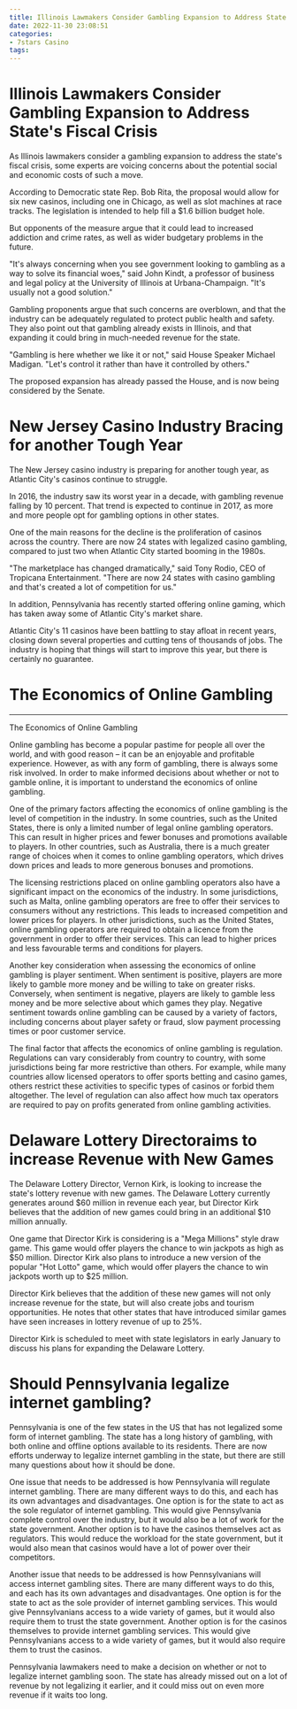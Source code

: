 ```yaml
---
title: Illinois Lawmakers Consider Gambling Expansion to Address State's Fiscal Crisis
date: 2022-11-30 23:08:51
categories:
- 7stars Casino
tags:
---
```



#  Illinois Lawmakers Consider Gambling Expansion to Address State's Fiscal Crisis

As Illinois lawmakers consider a gambling expansion to address the state's fiscal crisis, some experts are voicing concerns about the potential social and economic costs of such a move.

According to Democratic state Rep. Bob Rita, the proposal would allow for six new casinos, including one in Chicago, as well as slot machines at race tracks. The legislation is intended to help fill a $1.6 billion budget hole.

But opponents of the measure argue that it could lead to increased addiction and crime rates, as well as wider budgetary problems in the future.

"It's always concerning when you see government looking to gambling as a way to solve its financial woes," said John Kindt, a professor of business and legal policy at the University of Illinois at Urbana-Champaign. "It's usually not a good solution."

Gambling proponents argue that such concerns are overblown, and that the industry can be adequately regulated to protect public health and safety. They also point out that gambling already exists in Illinois, and that expanding it could bring in much-needed revenue for the state.

"Gambling is here whether we like it or not," said House Speaker Michael Madigan. "Let's control it rather than have it controlled by others."

The proposed expansion has already passed the House, and is now being considered by the Senate.

#  New Jersey Casino Industry Bracing for another Tough Year

The New Jersey casino industry is preparing for another tough year, as Atlantic City's casinos continue to struggle.

In 2016, the industry saw its worst year in a decade, with gambling revenue falling by 10 percent. That trend is expected to continue in 2017, as more and more people opt for gambling options in other states.

One of the main reasons for the decline is the proliferation of casinos across the country. There are now 24 states with legalized casino gambling, compared to just two when Atlantic City started booming in the 1980s.

"The marketplace has changed dramatically," said Tony Rodio, CEO of Tropicana Entertainment. "There are now 24 states with casino gambling and that's created a lot of competition for us."

In addition, Pennsylvania has recently started offering online gaming, which has taken away some of Atlantic City's market share.

Atlantic City's 11 casinos have been battling to stay afloat in recent years, closing down several properties and cutting tens of thousands of jobs. The industry is hoping that things will start to improve this year, but there is certainly no guarantee.

#  The Economics of Online Gambling

***

The Economics of Online Gambling

Online gambling has become a popular pastime for people all over the world, and with good reason – it can be an enjoyable and profitable experience. However, as with any form of gambling, there is always some risk involved. In order to make informed decisions about whether or not to gamble online, it is important to understand the economics of online gambling.

One of the primary factors affecting the economics of online gambling is the level of competition in the industry. In some countries, such as the United States, there is only a limited number of legal online gambling operators. This can result in higher prices and fewer bonuses and promotions available to players. In other countries, such as Australia, there is a much greater range of choices when it comes to online gambling operators, which drives down prices and leads to more generous bonuses and promotions.

The licensing restrictions placed on online gambling operators also have a significant impact on the economics of the industry. In some jurisdictions, such as Malta, online gambling operators are free to offer their services to consumers without any restrictions. This leads to increased competition and lower prices for players. In other jurisdictions, such as the United States, online gambling operators are required to obtain a licence from the government in order to offer their services. This can lead to higher prices and less favourable terms and conditions for players.

Another key consideration when assessing the economics of online gambling is player sentiment. When sentiment is positive, players are more likely to gamble more money and be willing to take on greater risks. Conversely, when sentiment is negative, players are likely to gamble less money and be more selective about which games they play. Negative sentiment towards online gambling can be caused by a variety of factors, including concerns about player safety or fraud, slow payment processing times or poor customer service.

The final factor that affects the economics of online gambling is regulation. Regulations can vary considerably from country to country, with some jurisdictions being far more restrictive than others. For example, while many countries allow licensed operators to offer sports betting and casino games, others restrict these activities to specific types of casinos or forbid them altogether. The level of regulation can also affect how much tax operators are required to pay on profits generated from online gambling activities.

#  Delaware Lottery Directoraims to increase Revenue with New Games

The Delaware Lottery Director, Vernon Kirk, is looking to increase the state's lottery revenue with new games. The Delaware Lottery currently generates around $60 million in revenue each year, but Director Kirk believes that the addition of new games could bring in an additional $10 million annually.

One game that Director Kirk is considering is a "Mega Millions" style draw game. This game would offer players the chance to win jackpots as high as $50 million. Director Kirk also plans to introduce a new version of the popular "Hot Lotto" game, which would offer players the chance to win jackpots worth up to $25 million.

Director Kirk believes that the addition of these new games will not only increase revenue for the state, but will also create jobs and tourism opportunities. He notes that other states that have introduced similar games have seen increases in lottery revenue of up to 25%.

Director Kirk is scheduled to meet with state legislators in early January to discuss his plans for expanding the Delaware Lottery.

#  Should Pennsylvania legalize internet gambling?

Pennsylvania is one of the few states in the US that has not legalized some form of internet gambling. The state has a long history of gambling, with both online and offline options available to its residents. There are now efforts underway to legalize internet gambling in the state, but there are still many questions about how it should be done.

One issue that needs to be addressed is how Pennsylvania will regulate internet gambling. There are many different ways to do this, and each has its own advantages and disadvantages. One option is for the state to act as the sole regulator of internet gambling. This would give Pennsylvania complete control over the industry, but it would also be a lot of work for the state government. Another option is to have the casinos themselves act as regulators. This would reduce the workload for the state government, but it would also mean that casinos would have a lot of power over their competitors.

Another issue that needs to be addressed is how Pennsylvanians will access internet gambling sites. There are many different ways to do this, and each has its own advantages and disadvantages. One option is for the state to act as the sole provider of internet gambling services. This would give Pennsylvanians access to a wide variety of games, but it would also require them to trust the state government. Another option is for the casinos themselves to provide internet gambling services. This would give Pennsylvanians access to a wide variety of games, but it would also require them to trust the casinos.

Pennsylvania lawmakers need to make a decision on whether or not to legalize internet gambling soon. The state has already missed out on a lot of revenue by not legalizing it earlier, and it could miss out on even more revenue if it waits too long.